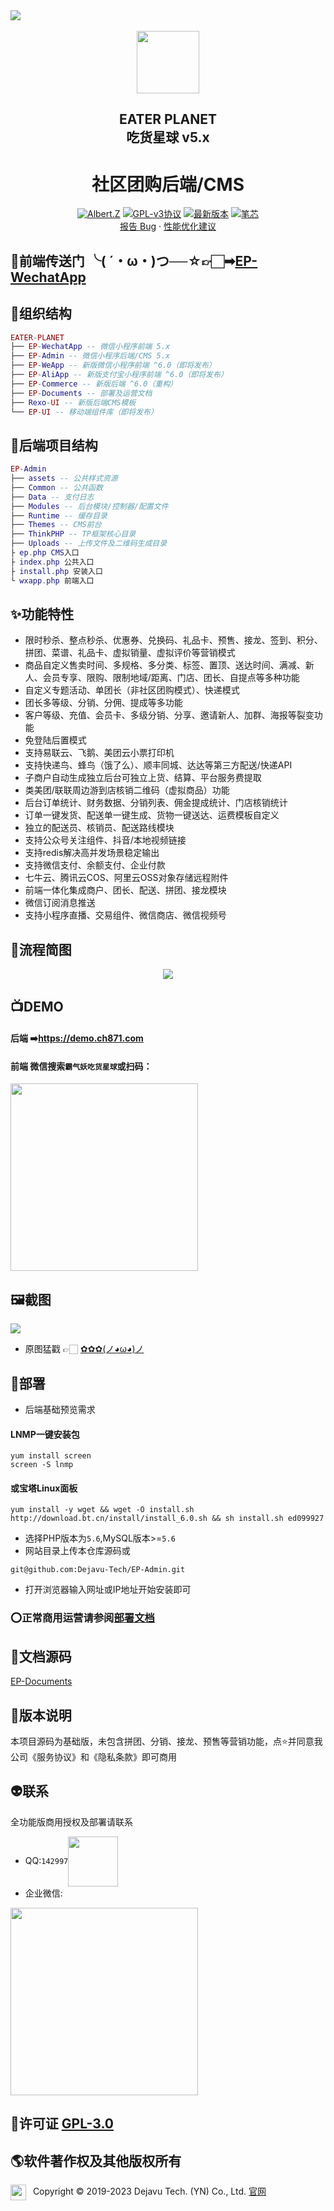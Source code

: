 
<img src="https://image.ch871.com/backscreen.png"/>
<div align="center">
  <br/>
  <img align="center" src="https://image.ch871.com/new_logo.png" style="width:100px"/>
  <h2>EATER PLANET<br/>吃货星球 v5.x</h2>
</div>
<h1 align="center">社区团购后端/CMS</h1>
<p align="center">
  <a href="http://wpa.qq.com/msgrd?v=3&uin=142997&site=qq&menu=yes"><img alt="Albert.Z" src="https://img.shields.io/badge/Author-Albert.Z-blue.svg"></a>
  <a href="https://github.com/Dejavu-Tech/EP-Admin/License"><img alt="GPL-v3协议" src="https://img.shields.io/badge/GPL-v3-red"></a>
  <a href="https://github.com/Dejavu-Tech/EP-Admin/releases"><img alt="最新版本" src="https://img.shields.io/badge/version-5.4.0-brightgreen"></a>
  <a href="https://img.shields.io/github/stars/Dejavu-Tech/EP-Admin.svg?style=social&label=Stars"><img alt="笔芯" src="https://img.shields.io/github/stars/Dejavu-Tech/EP-Admin.svg?style=social&label=Stars"></a>

  <br/>
  <a href="https://github.com/Dejavu-Tech/EP-Admin/issues/new/choose">报告 Bug</a>&nbsp;·&nbsp;<a href="https://github.com/Dejavu-Tech/EP-Admin/new/choose">性能优化建议</a>
</p>


## 🌻前端传送门 ╰( ´・ω・)つ──☆👉🏻️➡<a href="https://github.com/Dejavu-Tech/EP-WechatApp">EP-WechatApp</a>


## 💾组织结构
``` lua
EATER-PLANET
├── EP-WechatApp -- 微信小程序前端 5.x
├── EP-Admin -- 微信小程序后端/CMS 5.x
├── EP-WeApp -- 新版微信小程序前端 ^6.0（即将发布）
├── EP-AliApp -- 新版支付宝小程序前端 ^6.0（即将发布）
├── EP-Commerce -- 新版后端 ^6.0（重构）
├── EP-Documents -- 部署及运营文档
├── Rexo-UI -- 新版后端CMS模板
└── EP-UI -- 移动端组件库（即将发布）
```

## 🧬后端项目结构
``` lua
EP-Admin
├── assets -- 公共样式资源
├── Common -- 公共函数
├── Data -- 支付日志
├── Modules -- 后台模块/控制器/配置文件
├── Runtime -- 缓存目录
├── Themes -- CMS前台
├── ThinkPHP -- TP框架核心目录
├── Uploads -- 上传文件及二维码生成目录
├ ep.php CMS入口
├ index.php 公共入口
├ install.php 安装入口
└ wxapp.php 前端入口
```

## ✨功能特性
- 限时秒杀、整点秒杀、优惠券、兑换码、礼品卡、预售、接龙、签到、积分、拼团、菜谱、礼品卡、虚拟销量、虚拟评价等营销模式
- 商品自定义售卖时间、多规格、多分类、标签、置顶、送达时间、满减、新人、会员专享、限购、限制地域/距离、门店、团长、自提点等多种功能
- 自定义专题活动、单团长（非社区团购模式）、快递模式
- 团长多等级、分销、分佣、提成等多功能
- 客户等级、充值、会员卡、多级分销、分享、邀请新人、加群、海报等裂变功能
- 免登陆后置模式
- 支持易联云、飞鹅、美团云小票打印机
- 支持快递鸟、蜂鸟（饿了么）、顺丰同城、达达等第三方配送/快递API
- 子商户自动生成独立后台可独立上货、结算、平台服务费提取
- 类美团/联联周边游到店核销二维码（虚拟商品）功能
- 后台订单统计、财务数据、分销列表、佣金提成统计、门店核销统计
- 订单一键发货、配送单一键生成、货物一键送达、运费模板自定义
- 独立的配送员、核销员、配送路线模块
- 支持公众号关注组件、抖音/本地视频链接
- 支持redis解决高并发场景稳定输出
- 支持微信支付、余额支付、企业付款
- 七牛云、腾讯云COS、阿里云OSS对象存储远程附件
- 前端一体化集成商户、团长、配送、拼团、接龙模块
- 微信订阅消息推送
- 支持小程序直播、交易组件、微信商店、微信视频号

## 🐶流程简图
<div align="center">
  <img src="https://image.ch871.com/flow.png"/>
</div>


## 📺DEMO
#### 后端 ➡️<a href="https://demo.ch871.com">https://demo.ch871.com</a>

#### 前端 微信搜索`霸气妖吃货星球`或扫码：
<img src="https://image.ch871.com/ep-qrcode.png" width="300px" /> 


## 🖼️截图
<img src="https://image.ch871.com/backall-screen2.png"/>

- 原图猛戳 👉🏻 <a target="_blank" href="https://image.ch871.com/backall-screen2.png">✿✿✿(ノ◕ω◕)ノ</a>

## 🦍部署
- 后端基础预览需求
#### LNMP一键安装包
````
yum install screen
screen -S lnmp
````
#### 或宝塔Linux面板
````
yum install -y wget && wget -O install.sh http://download.bt.cn/install/install_6.0.sh && sh install.sh ed099927
````
- 选择PHP版本为`5.6`,MySQL版本>=`5.6`
- 网站目录上传本仓库源码或
````
git@github.com:Dejavu-Tech/EP-Admin.git
````
- 打开浏览器输入网址或IP地址开始安装即可
### ⭕正常商用运营请参阅<a href="https://docs.ch871.com">部署文档</a>

## 🔎文档源码
<a target="_blank" href="https://github.com/Dejavu-Tech/EP-Documents">EP-Documents</a>


## 🔨版本说明
本项目源码为基础版，未包含拼团、分销、接龙、预售等营销功能，点⭐并同意我公司《服务协议》和《隐私条款》即可商用

## 👽联系
全功能版商用授权及部署请联系
- QQ:`142997`<a target="_blank" href="http://wpa.qq.com/msgrd?v=3&uin=142997&site=qq&menu=yes"><img width=80px align=center src="https://image.ch871.com/qq-contact .png"/></a>
- 企业微信:  
<img src="https://image.ch871.com/qywx-contact .png" width="300px" />

## 📜许可证 [GPL-3.0](https://github.com/Dejavu-Tech/EP-Admin/License)

## 🌎️软件著作权及其他版权所有
<img src="https://image.ch871.com/rexotech.png" width="25px" align="left"/> 
&nbsp;&nbsp;Copyright © 2019-2023 Dejavu Tech. (YN) Co., Ltd. <a href="https://www.rexotech.cn">官网</a>
